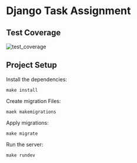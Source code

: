 # Django Task Assignment

## Test Coverage

![test_coverage](https://github.com/user-attachments/assets/3862d727-5362-488b-856a-7574d975a7d8)

## Project Setup

Install the dependencies:

    make install

Create migration Files:

    maek makemigrations

Apply migrations:

    make migrate

Run the server:

    make rundev
